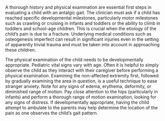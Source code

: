 A thorough history and physical examination are essential first steps in evaluating a child with an antalgic gait. The clinician must ask if a child has reached specific developmental milestones, particularly motor milestones such as crawling or cruising in infants and toddlers or the ability to climb in toddlers and school-age children. This is crucial when the etiology of the child’s pain is due to a fracture. Underlying medical conditions such as osteogenesis imperfect can result in significant injuries even in the setting of apparently trivial trauma and must be taken into account in approaching these children.

The physical examination of the child needs to be developmentally appropriate. Pediatric vital signs vary with age. Often it is helpful to simply observe the child as they interact with their caregiver before performing a physical examination. Examining the non-affected extremity first, followed by gradually examining the area in question, is a useful technique to ease stranger anxiety. Note for any signs of edema, erythema, deformity, or diminished range of motion. Pay close attention to the hips (particularly in infants) and perform a thorough range of motion examination, looking for any signs of distress. If developmentally appropriate, having the child attempt to ambulate to the parents may help determine the location of the pain as one observes the child’s gait pattern.